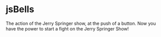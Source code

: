 # jsBells
The action of the Jerry Springer show, at the push of a button.
Now you have the power to start a fight on the Jerry Springer Show!
